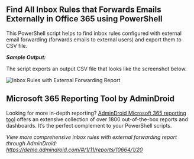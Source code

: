 ## Find All Inbox Rules that Forwards Emails Externally in Office 365 using PowerShell

This PowerShell script helps to find inbox rules configured with external email forwarding (forwards emails to external users) and export them to CSV file.

***Sample Output:*** 

The script exports an output CSV file that looks like the screenshot below. 

![Inbox Rules with External Forwarding Report](https://o365reports.com/wp-content/uploads/2022/06/Find-O365-inbox-rules-with-external-forwarding-1.png?v=1705576514)

## Microsoft 365 Reporting Tool by AdminDroid 

Looking for more in-depth reporting? [AdminDroid Microsoft 365 reporting tool](https://admindroid.com/?src=GitHub) offers an extensive collection of over 1800 out-of-the-box reports and dashboards. It’s the perfect complement to your PowerShell scripts. 

*View more comprehensive inbox rules with external forwarding report through AdminDroid: <https://demo.admindroid.com/#/1/11/reports/10664/1/20>*  



